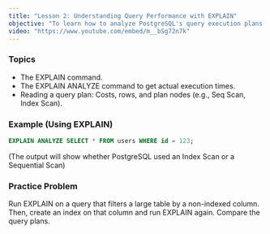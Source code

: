 ```yaml
---
title: "Lesson 2: Understanding Query Performance with EXPLAIN"
objective: "To learn how to analyze PostgreSQL's query execution plans to identify performance bottlenecks."
video: "https://www.youtube.com/embed/m__bSg72n7k"
---
```


### Topics

- The EXPLAIN command.
- The EXPLAIN ANALYZE command to get actual execution times.
- Reading a query plan: Costs, rows, and plan nodes (e.g., Seq Scan, Index Scan).

### Example (Using EXPLAIN)

```sql
EXPLAIN ANALYZE SELECT * FROM users WHERE id = 123;
```
(The output will show whether PostgreSQL used an Index Scan or a Sequential Scan)

### Practice Problem

Run EXPLAIN on a query that filters a large table by a non-indexed column. Then, create an index on that column and run EXPLAIN again. Compare the query plans.

